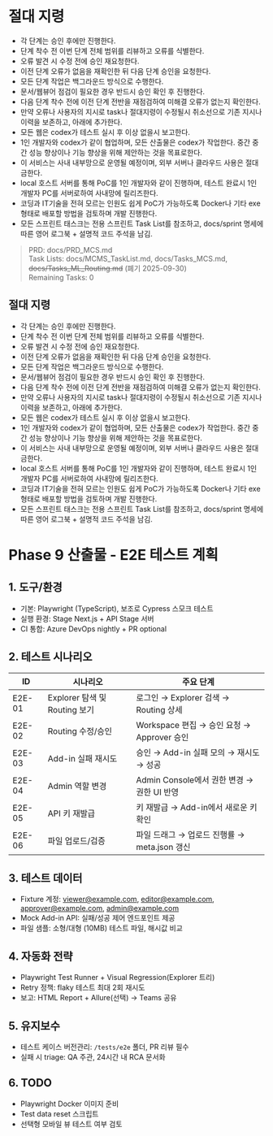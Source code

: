 # 절대 지령
- 각 단계는 승인 후에만 진행한다.
- 단계 착수 전 이번 단계 전체 범위를 리뷰하고 오류를 식별한다.
- 오류 발견 시 수정 전에 승인 재요청한다.
- 이전 단계 오류가 없음을 재확인한 뒤 다음 단계 승인을 요청한다.
- 모든 단계 작업은 백그라운드 방식으로 수행한다.
- 문서/웹뷰어 점검이 필요한 경우 반드시 승인 확인 후 진행한다.
- 다음 단계 착수 전에 이전 단계 전반을 재점검하여 미해결 오류가 없는지 확인한다.
- 만약 오류나 사용자의 지시로 task나 절대지령이 수정될시 취소선으로 기존 지시나 이력을 보존하고, 아래에 추가한다.
- 모든 웹은 codex가 테스트 실시 후 이상 없을시 보고한다.
- 1인 개발자와 codex가 같이 협업하며, 모든 산출물은 codex가 작업한다. 중간 중간 성능 향상이나 기능 향상을 위해 제안하는 것을 목표로한다.
- 이 서비스는 사내 내부망으로 운영될 예정이며, 외부 서버나 클라우드 사용은 절대 금한다.
- local 호스트 서버를 통해 PoC를 1인 개발자와 같이 진행하며, 테스트 완료시 1인 개발자 PC를 서버로하여 사내망에 릴리즈한다.
- 코딩과 IT기술을 전혀 모르는 인원도 쉽게 PoC가 가능하도록 Docker나 기타 exe 형태로 배포할 방법을 검토하며 개발 진행한다.
- 모든 스프린트 태스크는 전용 스프린트 Task List를 참조하고, docs/sprint 명세에 따른 영어 로그북 + 설명적 코드 주석을 남김.

> PRD: docs/PRD_MCS.md  
> Task Lists: docs/MCMS_TaskList.md, docs/Tasks_MCS.md, ~~docs/Tasks_ML_Routing.md~~ (폐기 2025-09-30)  
> Remaining Tasks: 0

## 절대 지령
- 각 단계는 승인 후에만 진행한다.
- 단계 착수 전 이번 단계 전체 범위를 리뷰하고 오류를 식별한다.
- 오류 발견 시 수정 전에 승인 재요청한다.
- 이전 단계 오류가 없음을 재확인한 뒤 다음 단계 승인을 요청한다.
- 모든 단계 작업은 백그라운드 방식으로 수행한다.
- 문서/웹뷰어 점검이 필요한 경우 반드시 승인 확인 후 진행한다.
- 다음 단계 착수 전에 이전 단계 전반을 재점검하여 미해결 오류가 없는지 확인한다.
- 만약 오류나 사용자의 지시로 task나 절대지령이 수정될시 취소선으로 기존 지시나 이력을 보존하고, 아래에 추가한다.
- 모든 웹은 codex가 테스트 실시 후 이상 없을시 보고한다.
- 1인 개발자와 codex가 같이 협업하며, 모든 산출물은 codex가 작업한다. 중간 중간 성능 향상이나 기능 향상을 위해 제안하는 것을 목표로한다.
- 이 서비스는 사내 내부망으로 운영될 예정이며, 외부 서버나 클라우드 사용은 절대 금한다.
- local 호스트 서버를 통해 PoC를 1인 개발자와 같이 진행하며, 테스트 완료시 1인 개발자 PC를 서버로하여 사내망에 릴리즈한다.
- 코딩과 IT기술을 전혀 모르는 인원도 쉽게 PoC가 가능하도록 Docker나 기타 exe 형태로 배포할 방법을 검토하며 개발 진행한다.
- 모든 스프린트 태스크는 전용 스프린트 Task List를 참조하고, docs/sprint 명세에 따른 영어 로그북 + 설명적 코드 주석을 남김.
# Phase 9 산출물 - E2E 테스트 계획

## 1. 도구/환경
- 기본: Playwright (TypeScript), 보조로 Cypress 스모크 테스트
- 실행 환경: Stage Next.js + API Stage 서버
- CI 통합: Azure DevOps nightly + PR optional

## 2. 테스트 시나리오
| ID | 시나리오 | 주요 단계 |
|---|---|---|
| E2E-01 | Explorer 탐색 및 Routing 보기 | 로그인 → Explorer 검색 → Routing 상세 |
| E2E-02 | Routing 수정/승인 | Workspace 편집 → 승인 요청 → Approver 승인 |
| E2E-03 | Add-in 실패 재시도 | 승인 → Add-in 실패 모의 → 재시도 → 성공 |
| E2E-04 | Admin 역할 변경 | Admin Console에서 권한 변경 → 권한 UI 반영 |
| E2E-05 | API 키 재발급 | 키 재발급 → Add-in에서 새로운 키 확인 |
| E2E-06 | 파일 업로드/검증 | 파일 드래그 → 업로드 진행률 → meta.json 갱신 |

## 3. 테스트 데이터
- Fixture 계정: viewer@example.com, editor@example.com, approver@example.com, admin@example.com
- Mock Add-in API: 실패/성공 제어 엔드포인트 제공
- 파일 샘플: 소형/대형 (10MB) 테스트 파일, 해시값 비교

## 4. 자동화 전략
- Playwright Test Runner + Visual Regression(Explorer 트리)
- Retry 정책: flaky 테스트 최대 2회 재시도
- 보고: HTML Report + Allure(선택) → Teams 공유

## 5. 유지보수
- 테스트 케이스 버전관리: `/tests/e2e` 폴더, PR 리뷰 필수
- 실패 시 triage: QA 주관, 24시간 내 RCA 문서화

## 6. TODO
- Playwright Docker 이미지 준비
- Test data reset 스크립트
- 선택형 모바일 뷰 테스트 여부 검토

